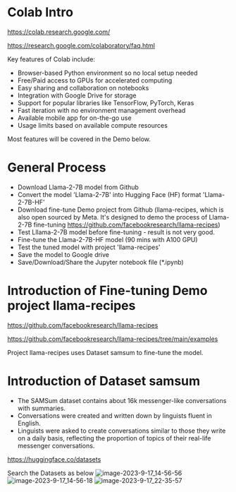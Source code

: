 # Colab Intro

https://colab.research.google.com/

https://research.google.com/colaboratory/faq.html

Key features of Colab include:

- Browser-based Python environment so no local setup needed
- Free/Paid access to GPUs for accelerated computing
- Easy sharing and collaboration on notebooks
- Integration with Google Drive for storage
- Support for popular libraries like TensorFlow, PyTorch, Keras
- Fast iteration with no environment management overhead
- Available mobile app for on-the-go use
- Usage limits based on available compute resources

Most features will be covered in the Demo below.

# General Process

- Download Llama-2-7B model from Github
- Convert the model 'Llama-2-7B' into Hugging Face (HF) format 'Llama-2-7B-HF'
- Download fine-tune Demo project from Github (llama-recipes, which is also open sourced by Meta. It's designed to demo the process of Llama-2-7B fine-tuning https://github.com/facebookresearch/llama-recipes)
- Test Lllama-2-7B model before fine-tuning - result is not very good.
- Fine-tune the Llama-2-7B-HF model (90 mins with A100 GPU)
- Test the tuned model with project 'llama-recipes'
- Save the model to Google drive
- Save/Download/Share the Jupyter notebook file (*.ipynb)

# Introduction of Fine-tuning Demo project llama-recipes

https://github.com/facebookresearch/llama-recipes

https://github.com/facebookresearch/llama-recipes/tree/main/examples

Project llama-recipes uses Dataset samsum to fine-tune the model.

# Introduction of Dataset samsum



- The SAMSum dataset contains about 16k messenger-like conversations with summaries.
- Conversations were created and written down by linguists fluent in English.
- Linguists were asked to create conversations similar to those they write on a daily basis, reflecting the proportion of topics of their real-life messenger conversations. 



https://huggingface.co/datasets

Search the Datasets as below
![image-2023-9-17_14-56-56](https://github.com/router-gao/ai-demos/assets/144886373/a17550d8-7529-4cc0-a4af-bddffcc9f635)
![image-2023-9-17_14-56-18](https://github.com/router-gao/ai-demos/assets/144886373/a2d4a71e-21bb-4982-ab9e-0726f9875bfe)
![image-2023-9-17_22-35-57](https://github.com/router-gao/ai-demos/assets/144886373/5c8b906e-3b1b-4505-b621-bc4166428453)

